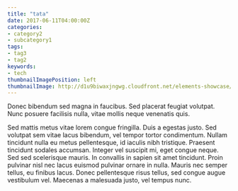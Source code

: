 ```yaml
---
title: "tata"
date: 2017-06-11T04:00:00Z
categories:
- category2
- subcategory1
tags:
- tag3
- tag2
keywords:
- tech
thumbnailImagePosition: left
thumbnailImage: http://d1u9biwaxjngwg.cloudfront.net/elements-showcase/vintage-140.jpg
---
```


Donec bibendum sed magna in faucibus. Sed placerat feugiat volutpat. Nunc posuere facilisis nulla, vitae mollis neque venenatis quis.  
<!--more-->

Sed mattis metus vitae lorem congue fringilla. Duis a egestas justo. Sed volutpat sem vitae lacus bibendum, vel tempor tortor condimentum. Nullam tincidunt nulla eu metus pellentesque, id iaculis nibh tristique. Praesent tincidunt sodales accumsan. Integer vel suscipit mi, eget congue neque. Sed sed scelerisque mauris. In convallis in sapien sit amet tincidunt. Proin pulvinar nisl nec lacus euismod pulvinar ornare in nulla. Mauris nec semper tellus, eu finibus lacus. Donec pellentesque risus tellus, sed congue augue vestibulum vel. Maecenas a malesuada justo, vel tempus nunc.